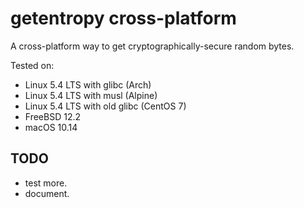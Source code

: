 # getentropy cross-platform

A cross-platform way to get cryptographically-secure random bytes.

Tested on:

- Linux 5.4 LTS with glibc (Arch)
- Linux 5.4 LTS with musl (Alpine)
- Linux 5.4 LTS with old glibc (CentOS 7)
- FreeBSD 12.2
- macOS 10.14

## TODO

- test more.
- document.
